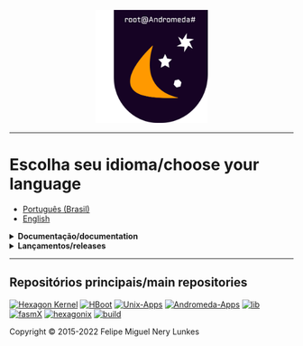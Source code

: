 
<!-- Vamos adicionar o logotipo do sistema -->

<p align="center">
<img src="https://github.com/hexagonix/Doc/blob/main/Img/Hexagonix.png" width="200" height="200">
</p>

<hr>

# Escolha seu idioma/choose your language

* [Português (Brasil)](README.pt.md)
* [English](README.en.md) 

<details title="Documentação/documentation" align='left'>
<br>
<summary align='left'><strong>Documentação/documentation</strong></summary>

* [Clique aqui para ir à documentação do Hexagonix (em construção)](https://github.com/hexagonix/Doc)
* [Click here to go to the Hexagonix documentation (under construction)](https://github.com/hexagonix/Doc)

</details>

<details title="Lançamentos/releases" align='left'>
<br>
<summary align='left'><strong>Lançamentos/releases</strong></summary>

* [Português (Brasil)](REL.pt.md)
* [English (under construction)](REL.en.md) 

</details>

<hr>

## Repositórios principais/main repositories

[![Hexagon Kernel](https://github-readme-stats.vercel.app/api/pin/?username=Hexagonix&repo=Hexagon&theme=dark)](https://github.com/hexagonix/Hexagon)
[![HBoot](https://github-readme-stats.vercel.app/api/pin/?username=Hexagonix&repo=HBoot&theme=dark)](https://github.com/hexagonix/Hboot)
[![Unix-Apps](https://github-readme-stats.vercel.app/api/pin/?username=Hexagonix&repo=unix-apps&theme=dark)](https://github.com/hexagonix/unix-apps)
[![Andromeda-Apps](https://github-readme-stats.vercel.app/api/pin/?username=Hexagonix&repo=andromeda-apps&theme=dark)](https://github.com/hexagonix/andromeda-apps)
[![lib](https://github-readme-stats.vercel.app/api/pin/?username=Hexagonix&repo=lib&theme=dark)](https://github.com/hexagonix/lib)
[![fasmX](https://github-readme-stats.vercel.app/api/pin/?username=Hexagonix&repo=fasmx&theme=dark)](https://github.com/hexagonix/fasmx)
[![hexagonix](https://github-readme-stats.vercel.app/api/pin/?username=Hexagonix&repo=hexagonix&theme=dark)](https://github.com/hexagonix/hexagonix)
[![build](https://github-readme-stats.vercel.app/api/pin/?username=Hexagonix&repo=build&theme=dark)](https://github.com/hexagonix/build)

<!-- Versão do arquivo: 2.2 -->

Copyright © 2015-2022 Felipe Miguel Nery Lunkes
